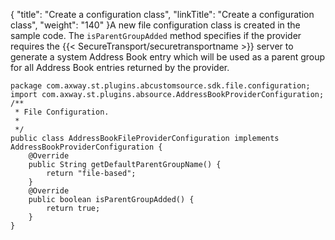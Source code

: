{
    "title": "Create a configuration class",
    "linkTitle": "Create a configuration class",
    "weight": "140"
}A new file configuration class is created in the sample code. The `isParentGroupAdded` method specifies if the provider requires the {{< SecureTransport/securetransportname  >}} server to generate a system Address Book entry which will be used as a parent group for all Address Book entries returned by the provider.


    package com.axway.st.plugins.abcustomsource.sdk.file.configuration;
    import com.axway.st.plugins.absource.AddressBookProviderConfiguration;
    /**
     * File Configuration.
     *
     */
    public class AddressBookFileProviderConfiguration implements AddressBookProviderConfiguration {
        @Override
        public String getDefaultParentGroupName() {
            return "file-based";
        }
        @Override
        public boolean isParentGroupAdded() {
            return true;
        }
    }
